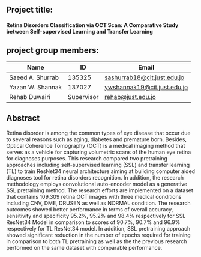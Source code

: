 ## Project title:

#### **Retina Disorders Classification via OCT Scan: A Comparative Study between Self-supervised Learning and Transfer Learning**





## project group members:

| Name             | ID         | Email                       |
| ---------------- | ---------- | --------------------------- |
| Saeed A. Shurrab | 135325     | sashurrab18@cit.just.edu.jo |
| Yazan W. Shannak | 137027     | ywshannak19@cit.just.edu.jo |
| Rehab Duwairi    | Supervisor | rehab@just.edu.jo           |



## Abstract

Retina disorder is among the common types of eye disease that occur due to several reasons such as aging, diabetes and premature born. Besides, Optical Coherence Tomography (OCT) is a medical imaging method that serves as a vehicle for capturing volumetric scans of the human eye retina for diagnoses purposes. This research compared two pretraining approaches including self-supervised learning (SSL) and transfer learning (TL) to train ResNet34 neural architecture aiming at building computer aided diagnoses tool for retina disorders recognition. In addition, the research methodology employs convolutional auto-encoder model as a generative SSL pretraining method. The research efforts are implemented on a dataset that contains 109,309 retina OCT images with three medical conditions including CNV, DME, DRUSEN as well as NORMAL condition. The research outcomes showed better performance in terms of overall accuracy, sensitivity and specificity 95.2\%, 95.2\% and 98.4\% respectively for SSL ResNet34 Model in comparison to scores of 90.7\%, 90.7\% and 96.9\% respectively for TL ResNet34 model. In addition, SSL pretraining approach showed significant reduction in the number of epochs required for training in comparison to both TL pretraining as well as the the previous research performed on the same dataset with comparable performance.



